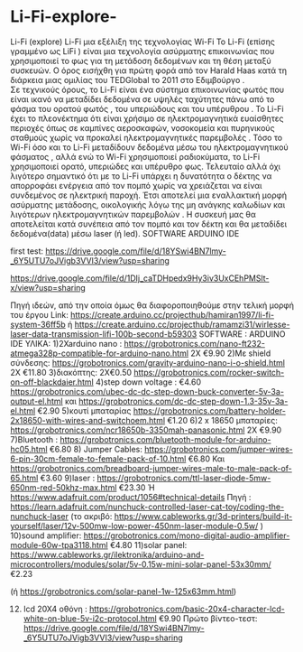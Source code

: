 # Li-Fi-explore-

Li-Fi (explore)
Li-Fi μια εξέλιξη της τεχνολογίας Wi-Fi
Το Li-Fi (επίσης γραμμένο ως LiFi ) είναι μια τεχνολογία ασύρματης επικοινωνίας που χρησιμοποιεί το φως για τη μετάδοση δεδομένων και τη θέση μεταξύ συσκευών. Ο όρος εισήχθη για πρώτη φορά από τον Harald Haas κατά τη διάρκεια μιας ομιλίας του TEDGlobal το 2011 στο Εδιμβούργο .  
Σε τεχνικούς όρους, το Li-Fi είναι ένα σύστημα επικοινωνίας φωτός που είναι ικανό να μεταδίδει δεδομένα σε υψηλές ταχύτητες πάνω από το φάσμα του ορατού φωτός , του υπεριώδους και του υπέρυθρου . 
Το Li-Fi έχει το πλεονέκτημα ότι είναι χρήσιμο σε ηλεκτρομαγνητικά ευαίσθητες περιοχές όπως σε καμπίνες αεροσκαφών, νοσοκομεία και πυρηνικούς σταθμούς χωρίς να προκαλεί ηλεκτρομαγνητικές παρεμβολές . Τόσο το Wi-Fi όσο και το Li-Fi μεταδίδουν δεδομένα μέσω του ηλεκτρομαγνητικού φάσματος , αλλά ενώ το Wi-Fi χρησιμοποιεί ραδιοκύματα, το Li-Fi χρησιμοποιεί ορατό, υπεριώδες και υπέρυθρο φως.
Τελευταίο αλλά όχι λιγότερο σημαντικό ότι με το Li-Fi  υπάρχει η δυνατότητα ο δέκτης να απορροφάει ενέργεια από τον πομπό χωρίς να χρειάζεται να είναι συνδεμένος σε ηλεκτρική παροχή. Έτσι αποτελεί μια εναλλακτική μορφή ασύρματης μετάδοσης, οικολογικής λόγω της μη ανάγκης καλωδίων και λιγότερων ηλεκτρομαγνητικών παρεμβολών .
Η συσκευή μας θα αποτελείται κατά συνέπεια από τον πομπό και τον δέκτη και θα μεταδίδει δεδομένα(data) μέσω laser (ή led).
SOFTWARE 
ARDUINO IDE 

first test:
https://drive.google.com/file/d/18YSwi4BN7lmy-_6Y5UTU7oJVigb3VVI3/view?usp=sharing

https://drive.google.com/file/d/1DIj_caTDHpedx9Hy3iv3UxCEhPMSlt-x/view?usp=sharing


Πηγή ιδεών, από την οποία όμως θα διαφοροποιηθούμε στην τελική μορφή του έργου
Link: https://create.arduino.cc/projecthub/hamiran1997/li-fi-system-36ff5b 
ή https://create.arduino.cc/projecthub/ramamzi31/wirlesse-laser-data-transmission-lifi-100b-second-b59303
SOFTWARE : ARDUINO IDE
ΥΛΙΚΑ:
1)2Xarduino nano : https://grobotronics.com/nano-ft232-atmega328p-compatible-for-arduino-nano.html
2X €9.90
2)Με shield σύνδεσης: https://grobotronics.com/gravity-arduino-nano-i-o-shield.html
2Χ €11.80
3)διακόπτης: 2Χ€0.50      https://grobotronics.com/rocker-switch-on-off-blackdaier.html
4)step down voltage : €4.60
https://grobotronics.com/ubec-dc-dc-step-down-buck-converter-5v-3a-output-el.html
και  https://grobotronics.com/dc-dc-step-down-1.3-35v-3a-el.html
€2.90
5)κουτί μπαταρίας
https://grobotronics.com/battery-holder-2x18650-with-wires-and-switchoem.html
€1.20
6)2 x 18650 μπαταρίες: https://grobotronics.com/ncr18650b-3350mah-panasonic.html
2X €9.90
7)Bluetooth : https://grobotronics.com/bluetooth-module-for-arduino-hc05.html
€6.80
8) Jumper Cables: https://grobotronics.com/jumper-wires-6-pin-30cm-female-to-female-pack-of-10.html
€6.80
Και https://grobotronics.com/breadboard-jumper-wires-male-to-male-pack-of-65.html
€3.60
9)laser : https://grobotronics.com/ttl-laser-diode-5mw-650nm-red-50khz-max.html
€23.30
Ή https://www.adafruit.com/product/1056#technical-details
Πηγή : https://learn.adafruit.com/nunchuck-controlled-laser-cat-toy/coding-the-nunchuck-laser
(το ακριβό: https://www.cableworks.gr/3d-printers/build-it-yourself/laser/12v-500mw-low-power-450nm-laser-module-0.5w/ )
10)sound amplifier: https://grobotronics.com/mono-digital-audio-amplifier-module-60w-tpa3118.html
€4.80
11)solar panel: https://www.cableworks.gr/ilektronika/arduino-and-microcontrollers/modules/solar/5v-0.15w-mini-solar-panel-53x30mm/ 
€2.23

(ή https://grobotronics.com/solar-panel-1w-125x63mm.html)

12) lcd 20X4 οθόνη : https://grobotronics.com/basic-20x4-character-lcd-white-on-blue-5v-i2c-protocol.html
€9.90
Πρώτο βίντεο-τεστ: https://drive.google.com/file/d/18YSwi4BN7lmy-_6Y5UTU7oJVigb3VVI3/view?usp=sharing
